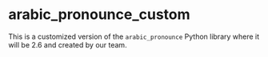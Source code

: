 # arabic_pronounce_custom

This is a customized version of the `arabic_pronounce` Python library where it will be 2.6 and created by our team.